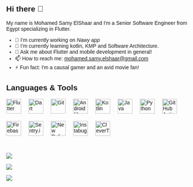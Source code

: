 ## Hi there 👋
<!--
**mohamed-elshaar/mohamed-elshaar** is a ✨ _special_ ✨ repository because its `README.md` (this file) appears on your GitHub profile.
-->


My name is Mohamed Samy ElShaar and I'm a Senior Software Engineer from Egypt specializing in Flutter.

- 🔭 I’m currently working on *Nawy app*
- 🌱 I’m currently learning kotlin, KMP and Software Architecture.
- 💬 Ask me about Flutter and mobile development in general!
- 📫 How to reach me: mohamed.samy.elshaar@gmail.com
- ⚡ Fun fact: I'm a causal gamer and an avid movie fan!


<body style="margin: 0; padding: 20px; font-family: Arial, sans-serif;">
    <h2>Languages & Tools</h2>
    <div style="display: flex; flex-wrap: wrap; gap: 20px; align-items: center;">
        <a href="https://flutter.dev" target="_blank" rel="noreferrer">
            <img src="https://cdn.jsdelivr.net/gh/devicons/devicon/icons/flutter/flutter-original.svg" alt="Flutter" width="40" height="40"/>
        </a>
        <a href="https://dart.dev" target="_blank" rel="noreferrer">
            <img src="https://cdn.jsdelivr.net/gh/devicons/devicon/icons/dart/dart-original.svg" alt="Dart" width="40" height="40"/>
        </a>
        <a href="https://git-scm.com" target="_blank" rel="noreferrer">
            <img src="https://cdn.jsdelivr.net/gh/devicons/devicon/icons/git/git-original.svg" alt="Git" width="40" height="40"/>
        </a>
        <a href="https://developer.android.com" target="_blank" rel="noreferrer">
            <img src="https://cdn.jsdelivr.net/gh/devicons/devicon/icons/android/android-original.svg" alt="Android (Java/Kotlin)" width="40" height="40"/>
        </a>
        <a href="https://kotlinlang.org/" target="_blank" rel="noreferrer">
            <img src="https://static.cdnlogo.com/logos/k/76/kotlin.svg" alt="Kotlin" width="40" height="40"/>
        </a>
        <a href="https://www.java.com/en/" target="_blank" rel="noreferrer">
            <img src="https://static.cdnlogo.com/logos/j/86/java.svg" alt="Java" width="40" height="40"/>
        </a>
        <a href="https://python.org" target="_blank" rel="noreferrer">
            <img src="https://cdn.jsdelivr.net/gh/devicons/devicon/icons/python/python-original.svg" alt="Python" width="40" height="40"/>
        </a>
        <a href="https://github.com/features/actions" target="_blank" rel="noreferrer">
            <img src="https://cdn.jsdelivr.net/gh/devicons/devicon/icons/github/github-original.svg" alt="GitHub Actions" width="40" height="40"/>
        </a>
        <a href="https://firebase.google.com" target="_blank" rel="noreferrer">
            <img src="https://cdn.jsdelivr.net/gh/devicons/devicon/icons/firebase/firebase-plain.svg" alt="Firebase" width="40" height="40"/>
        </a>
        <a href="https://sentry.io" target="_blank" rel="noreferrer">
            <img src="https://avatars.githubusercontent.com/u/1396951?s=200&v=4" alt="Sentry.io" width="40" height="40"/>
        </a>
        <a href="https://newrelic.com" target="_blank" rel="noreferrer">
            <img src="https://github.com/user-attachments/assets/c2ce7259-58c8-4f4f-9867-1bffbcf2c59e" alt="New Relic" width="40" height="40"/>
        </a>
        <a href="https://instabug.com" target="_blank" rel="noreferrer">
            <img src="https://static.cdnlogo.com/logos/i/11/instabug-icon-color.svg" alt="Instabug" width="40" height="40"/>
        </a>
        <a href="https://clevertap.com" target="_blank" rel="noreferrer">
            <img src="https://github.com/user-attachments/assets/cb8c8750-0df7-47cd-b0a9-4b37b3821ff2" alt="CleverTap CRM" width="40" height="40"/>
        </a>
    </div>
</body>
<br/>
<br/>
<p><img align="left "src="https://github-readme-stats.vercel.app/api/top-langs/?username=mohamed-elshaar&theme=tokyonight&show_icons=true&hide_border=false&layout=compact"/></p>
<p><img align="left "src="https://github-readme-stats.vercel.app/api?username=mohamed-elshaar&theme=tokyonight&show_icons=true&hide_border=false&count_private=true"/></p>
<p><img align="left "src="https://github-readme-streak-stats.herokuapp.com/?user=mohamed-elshaar&theme=tokyonight&hide_border=false"/></p>

